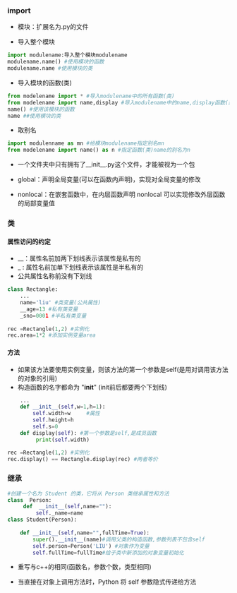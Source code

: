 ### import

- 模块：扩展名为.py的文件

 - 导入整个模块

 ```python
import modulename:导入整个模块modulename
modulename.name() #使用模块的函数
modulename.name #使用模块的类
 ```

 - 导入模块的函数(类)

 ```python
from modelename import * #导入modulename中的所有函数(类)
from modelename import name,display #导入modulename中的name,display函数(类)
name() #使用该模块的函数
name ##使用模块的类
 ```

- 取别名

```python
import modulenname as mn #给模块modulename指定别名mn
from modelename import name() as n #指定函数(类)name的别名为n
```

- 一个文件夹中只有拥有了__init__.py这个文件，才能被视为一个包


- global：声明全局变量(可以在函数内声明)，实现对全局变量的修改
- nonlocal：在嵌套函数中，在内层函数声明 nonlocal 可以实现修改外层函数的局部变量值

### 类

#### 属性访问的约定

-  __：属性名前加两下划线表示该属性是私有的
-  _ : 属性名前加单下划线表示该属性是半私有的
-  公共属性名称前没有下划线

```python
class Rectangle:
    ...
    name='liu' #类变量(公共属性)
    __age=13 #私有类变量
    _sno=0001 #半私有类变量
    
rec =Rectangle(1,2) #实例化
rec.area=1*2 #添加实例变量area
```

#### 方法

 - 如果该方法要使用实例变量，则该方法的第一个参数是self(是用对调用该方法的对象的引用)
 - 构造函数的名字都命为 "__init__" (init前后都要两个下划线)

```python
    ...
    def __init__(self,w=1,h=1):
        self.width=w     #属性
        self.height=h
        self.s=0
    def display(self): #第一个参数是self,是成员函数
         print(self.width)      

rec =Rectangle(1,2) #实例化
rec.display() == Rectangle.display(rec) #两者等价

```

 ### 继承

```python
#创建一个名为 Student 的类，它将从 Person 类继承属性和方法
class  Person:
     def  __init__(self,name=""):
         self._name=name
class Student(Person):
    
    def __init__(self,name="",fullTime=True):
        super().__init__(name)#调用父类的构造函数,参数列表不包含self
        self.person=Person('LIU') #对象作为变量
        self.fullTime=fullTime#给子类中新添加的对象变量初始化
```

- 重写与c++的相同(函数名，参数个数，类型相同)



-  当直接在对象上调用方法时，Python 将 self 参数隐式传递给方法
